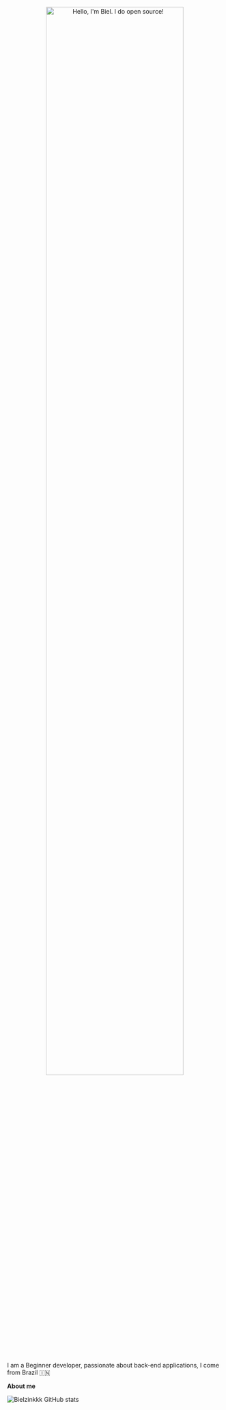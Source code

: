 <p align="center"><a href="https://anuraghazra.github.io"><img width="80%" alt="Hello, I'm Biel. I do open source!" src="./assets/hello-biel.png" /></a></p>

<br />

I am a Beginner developer, passionate about back-end applications, I come from Brazil 🇮🇳

**About me**


![Bielzinkkk GitHub stats](https://github-readme-stats.vercel.app/api?username=bielzinkkk&show_icons=true&theme=radical)
